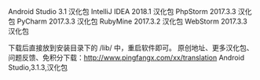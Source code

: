 Android Studio 3.1 汉化包
IntelliJ IDEA 2018.1 汉化包
PhpStorm 2017.3.3 汉化包
PyCharm 2017.3.3 汉化包
RubyMine 2017.3.2 汉化包
WebStorm 2017.3.3 汉化包


下载后直接放到安装目录下的 /lib/ 中，重启软件即可。 
原创地址、更多汉化包、问题反馈、免积分下载：http://www.pingfangx.com/xx/translation
Android Studio,3.1.3,汉化包